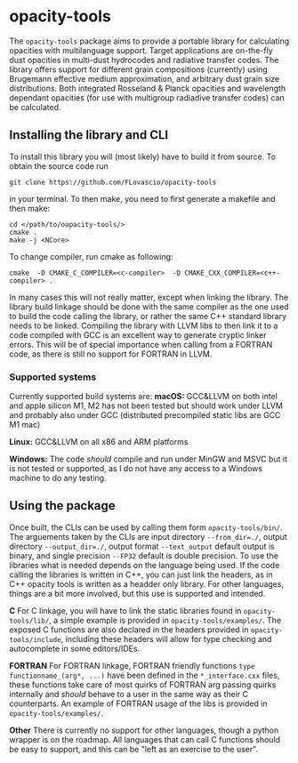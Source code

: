 # opacity-tools
The ```opacity-tools``` package aims to provide a portable library for calculating opacities with multilanguage support.
Target applications are on-the-fly dust opacities in multi-dust hydrocodes and radiative transfer codes. The library offers support for different grain compositions (currently) using Brugemann effective medium approximation, and arbitrary dust grain size distributions. Both integrated Rosseland & Planck opacities and wavelength dependant opacities (for use with multigroup radiadive transfer codes) can be calculated.

## Installing the library and CLI
To install this library you will (most likely) have to build it from source. To obtain the source code run
```
git clone https://github.com/FLovascio/opacity-tools
```
in your terminal.
To then make, you need to first generate a makefile and then make:
```
cd </path/to/oapacity-tools/>
cmake .
make -j <NCore>
```
To change compiler, run cmake as following:
```
cmake  -D CMAKE_C_COMPILER=<c-compiler>  -D CMAKE_CXX_COMPILER=<c++-compiler> .
```
In many cases this will not really matter, except when linking the library. The library build linkage should be done with the same compiler as the one used to build the code calling the library, or rather the same C++ standard library needs to be linked. Compiling the library with LLVM libs to then link it to a code compiled with GCC is an excellent way to generate cryptic linker errors. This will be of special importance when calling from a FORTRAN code, as there is still no support for FORTRAN in LLVM.
### Supported systems
Currently supported build systems are:
__macOS:__
GCC&LLVM on both intel and apple silicon M1, M2 has not been tested but should work under LLVM and probably also under GCC (distributed precompiled static libs are GCC M1 mac)

__Linux:__
GCC&LLVM on all x86 and ARM platforms

__Windows:__
The code _should_ compile and run under MinGW and MSVC but it is not tested or supported, as I do not have any access to a Windows machine to do any testing.

## Using the package
Once built, the CLIs can be used by calling them form `opacity-tools/bin/`. The arguements taken by the CLIs are input directory `--from_dir=./`, output directory `--output_dir=./`, output format `--text_output` default output is binary, and single precision `--FP32` default is double precision.
To use the libraries what is needed depends on the language being used. If the code calling the libraries is written in C++, you can just link the headers, as in C++ opacity tools is written as a headder only library. For other languages, things are a bit more involved, but this use is supported and intended. 

__C__
For C linkage, you will have to link the static libraries found in `opacity-tools/lib/`, a simple example is provided in `opacity-tools/examples/`. The exposed C functions are also declared in the headers provided in `opacity-tools/include`, including these headers will allow for type checking and autocomplete in some editors/IDEs.

__FORTRAN__
For FORTRAN linkage, FORTRAN friendly functions `type functionname_(arg*, ...)` have been defined in the `*_interface.cxx` files, these functions take care of most quirks of FORTRAN arg passing quirks internally and _should_ behave to a user in the same way as their C counterparts. An example of FORTRAN usage of the libs is provided in `opacity-tools/examples/`. 

__Other__
There is currently no support for other languages, though a python wrapper is on the roadmap. All languages that can call C functions should be easy to support, and this can be "left as an exercise to the user".

